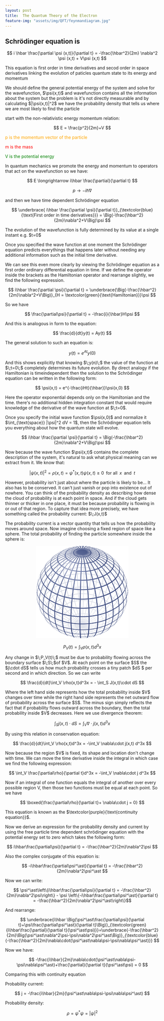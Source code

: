 ```yaml
---
layout: post
title:  The Quantum Theory of the Electron 
feature-img: "assets/img/QFT/feynmandiagram.jpg"
---
```















<h2>Schrödinger equation is</h2>
<p></p>

$$ i \hbar \frac{\partial \psi (x,t)}{\partial t} = -\frac{\hbar^2}{2m} \nabla^2 \psi (x,t) + V\psi (x,t) $$

<p>This equation is first order in time derivatives and secod order in space derivatives linking the evolution of paticles quantum state to its energy and momentum</p>
<p>We should define the general potential energy of the system and solve for the wavefunction, $\psi(x,t)$ and wavefunction contains all the information about the system but the problem is it's not directly measurable and by calculating $|\psi(x,t)|^2$ we have the probability density that tells us where we are most likely to find the particle</p>
<p>start with the non-relativistic energy momentum relation:</p>

$$ E = \frac{p^2}{2m}+V $$

<p style="color:orange;">p is the momentum vector of the particle</p>
<p style="color:red;">m is the mass</p>
<p style="color:green;">V is the potential energy</p>

<p>In quantum mechanics we promote the energy and momentum to operators that act on the wavefunction so we have:</p>

$$ E \longrightarrow i\hbar \frac{\partial}{\partial t} $$

$$ p \longrightarrow -i\hbar \nabla $$

<p>and then we have time dependent Schrödinger equation</p>

$$ \underbrace{ i\hbar \frac{\partial \psi}{\partial t}}_{\textcolor{blue}{\text{First order in time derivatives}}} = \Big(-\frac{\hbar^2}{2m}\nabla^2+V\Big)\psi $$

<p>The evolution of the wavefunction is fully determined by its value at a single instant e.g. $t=0$</p>

<p>Once you specified the wave function at one moment the Schrödinger equation predicts everythings that happens later without needing any additional information such as the initial time derivative.</p>

<p>We can see this even more clearly by viewing the Schrödinger equation as a first order ordinary differential equation in time. If we define the operator inside the brackets as the Hamiltonian operator and rearrange slightly, we find the following expression.</p>

$$ i\hbar \frac{\partial \psi}{\partial t} = \underbrace{\Big(-\frac{\hbar^2}{2m}\nabla^2+V\Big)}_{H = \textcolor{green}{\text{Hamiltonian}}}\psi $$

<p>So we have</p>

$$ \frac{\partial\psi}{\partial t} = -\frac{i}{\hbar}H\psi $$

<p>And this is analogous in form to the equation:</p>

$$ \frac{d}{dt}y(t) = Ay(t) $$

<p>The general solution to such an equation is:</p>

$$ y(t) = e^{At}y(0) $$

<p>And this shows explicitly that knowing $\;y(n)\;$ the value of the function at $\;t=0\;$ completely determines its future evolution. By direct analogy if the Hamiltonian is timeindependent then the solution to the Schrödinger equation can be written in the following form:</p>

$$ \psi(x,t) = e^{-\frac{iHt}{\hbar}}\psi(x,0) $$

<p>Here the operator exponential depends only on the Hamiltonian and the time. there's no additional hidden integration constant that would require knowledge of the derivative of the wave function at $\;t=0$.</p>

<p>Once you specify the initial wave function $\psi(x,0)$ and normalize it $\int_{\text{space}} |\psi|^2 dV = 1$, then the Schrödinger equation tells you everything about how the quantum state will evolve.</p>

$$ i\hbar \frac{\partial \psi}{\partial t} = \Big(-\frac{\hbar^2}{2m}\nabla^2+V\Big)\psi $$

<p>Now because the wave function $\psi(x,t)$ contains the complete description of the system, it's natural to ask what physical meaning can we extract from it. We know that:</p>

$$ |\psi(x,t)|^2 = \rho(x,t) = \psi^\ast(x,t)\psi(x,t) \geq 0 \;\;\text{for all} \;\;x \;\;\text{and}\;\; t $$

<p>However, probability isn't just about where the particle is likely to be... It also has to be conserved. It can't just vanish or pop into existence out of nowhere. You can think of the probability density as describing how dense the cloud of probability is at each point in space. And if the cloud gets thinner or thicker in one place, it must be because probability is flowing in or out of that region. To capture that idea more precisely, we have something called the probability current: $\;J(x,t)$</p>

<p>The probability current is a vector quantity that tells us how the probability moves around space. Now imagine choosing a fixed region of space like a sphere. The total probability of finding the particle somewhere inside the sphere is:</p>

<div style="text-align: center;">
<img alt="sphere" src="/assets/img/QFT/sphere.png" height="300" width="300">
</div>

$$ P_V(t) = \int_V \rho(x,t) d^3x $$

<p>Any change in $\;P_V(t)\;$ must be due to probability flowing across the boundary surface $\;S\;$of $V$. At each point on the surface $S$ the $j\cdot dS$ tells us how much probability crosses a tiny patch $dS $ per second and in which direction. So we can write</p>

$$ \frac{d}{dt}\int_V \rho(x,t)d^3x = - \int_S J(x,t)\cdot dS $$

<p>Where the left hand side represents how the total probability inside $V$ changes over time while the right hand side represents the net outward flow of probability across the surface $S$. The minus sign simply reflects the fact that if probability flows outward across the boundary, then the total probability inside $V$ decreases. Here we use divergence theorem:</p>

$$ \int_S j(x,t)\cdot dS = \int_V \nabla\cdot j(x,t) d^3x $$

<p>By using this relation in conservation equation:</p>

$$ \frac{d}{dt}\int_V \rho(x,t)d^3x = -\int_V \nabla\cdot j(x,t) d^3x $$

<p>Now because the region $V$ is fixed, its shape and location don't change with time. We can move the time derivative inside the integral in which case we find the following expression:</p>

$$ \int_V \frac{\partial\rho}{\partial t}d^3x = -\int_V \nabla\cdot j d^3x  $$

<p>Now if an integral of one function equals the integral of another over every possible region V, then those two functions must be equal at each point. So we have</p>


$$ \boxed{\frac{\partial\rho}{\partial t}+ \nabla\cdot j = 0} $$


<p>This equation is known as the $\textcolor{purple}{\text{continuity equation}}$.</p>
<p>Now we derive an expression for the probability density and current by using the free particle time dependent schrödinger equation with the potential energy set to zero which takes the following form:</p>

 $$ i\hbar\frac{\partial\psi}{\partial t} = -\frac{\hbar^2}{2m}\nabla^2\psi $$

  <p>Also the complex conjugate of this equation is:</p>

  $$ -i\hbar\frac{\partial\psi^\ast}{\partial t} = -\frac{\hbar^2}{2m}\nabla^2\psi^\ast $$

  <p>Now we can write:</p>

  $$ \psi^\ast\left\{i\hbar\frac{\partial\psi}{\partial t} = -\frac{\hbar^2}{2m}\nabla^2\psi\right\} - \psi \left\{-i\hbar\frac{\partial\psi^\ast}{\partial t} = -\frac{\hbar^2}{2m}\nabla^2\psi^\ast\right\}$$

  <p>And rearrange:</p>

  $$ \underbrace{i\hbar \Big(\psi^\ast\frac{\partial\psi}{\partial t}+\psi\frac{\partial\psi^\ast}{\partial t}\Big)}_{\textcolor{green}{i\hbar\frac{\partial}{\partial t}(\psi^\ast\psi)}}=\underbrace{-\frac{\hbar^2}{2m}\Big(\psi^\ast\nabla^2\psi-\psi\nabla^2\psi^\ast\Big)}_{\textcolor{blue}{-\frac{\hbar^2}{2m}\nabla\cdot(\psi^\ast\nabla\psi-\psi\nabla\psi^\ast)}} $$

  <p>Now we have:</p>

  $$ -\frac{i\hbar}{2m}\nabla\cdot(\psi^\ast\nabla\psi-\psi\nabla\psi^\ast)+\frac{\partial}{\partial t}(\psi^\ast\psi) = 0 $$

  <p>Comparing this with continuity equation</p>
  <p>Probability current:</p>

  $$ j = -\frac{i\hbar}{2m}(\psi^\ast\nabla\psi-\psi\nabla\psi^\ast) $$

  <p>Probability density:</p>

  $$ \rho = \psi^\ast\psi = |\psi|^2 $$

